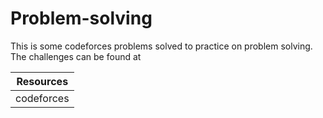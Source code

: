 # Problem-solving
This is some codeforces problems solved to practice on problem solving.
The challenges can be found at

| Resources  |
| ---------- |
| codeforces | (https://codeforces.com/) |

